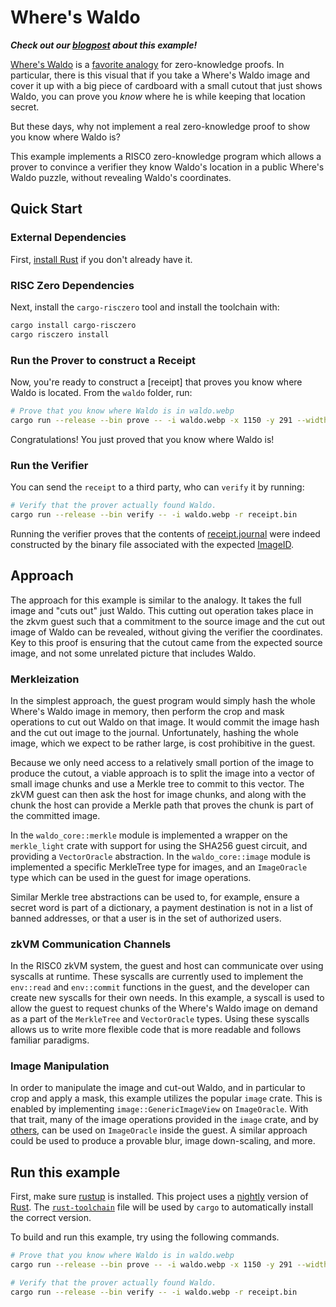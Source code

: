 # Where's Waldo

***Check out our [blogpost](https://www.risczero.com/news/waldo) about this example!***

[Where's Waldo] is a [favorite analogy] for zero-knowledge proofs. In
particular, there is this visual that if you take a Where's Waldo image and
cover it up with a big piece of cardboard with a small cutout that just shows
Waldo, you can prove you _know_ where he is while keeping that location secret.

[Where's Waldo]: https://en.wikipedia.org/wiki/Where%27s_Wally%3F
[favorite analogy]:
    https://medium.com/swlh/a-zero-knowledge-proof-for-wheres-wally-930c21e55399

But these days, why not implement a real zero-knowledge proof to show you know
where Waldo is?

This example implements a RISC0 zero-knowledge program which allows a prover to
convince a verifier they know Waldo's location in a public Where's Waldo puzzle,
without revealing Waldo's coordinates.

## Quick Start
### External Dependencies
First, [install Rust] if you don't already have it.

### RISC Zero Dependencies
Next, install the `cargo-risczero` tool and install the toolchain with:
```bash
cargo install cargo-risczero
cargo risczero install
```

### Run the Prover to construct a Receipt
Now, you're ready to construct a [receipt] that proves you know where Waldo is located. From the `waldo` folder, run:
```bash
# Prove that you know where Waldo is in waldo.webp
cargo run --release --bin prove -- -i waldo.webp -x 1150 -y 291 --width 58 --height 70 -m waldo_mask.png
```

Congratulations! You just proved that you know where Waldo is!

### Run the Verifier
You can send the `receipt` to a third party, who can `verify` it by running:
```bash
# Verify that the prover actually found Waldo.
cargo run --release --bin verify -- -i waldo.webp -r receipt.bin
```

Running the verifier proves that the contents of [receipt.journal] were indeed constructed by the binary file associated with the expected [ImageID].

[install Rust]: https://doc.rust-lang.org/cargo/getting-started/installation.html
[receipt.journal]: https://docs.rs/risc0-zkvm/latest/risc0_zkvm/struct.Receipt.html#structfield.journal
[ImageID]: https://dev.risczero.com/terminology#image-id

## Approach

The approach for this example is similar to the analogy. It takes the full image
and "cuts out" just Waldo. This cutting out operation takes place in the zkvm
guest such that a commitment to the source image and the cut out image of Waldo
can be revealed, without giving the verifier the coordinates. Key to this proof
is ensuring that the cutout came from the expected source image, and not some
unrelated picture that includes Waldo.

### Merkleization

In the simplest approach, the guest program would simply hash the whole Where's
Waldo image in memory, then perform the crop and mask operations to cut out
Waldo on that image. It would commit the image hash and the cut out image to the
journal. Unfortunately, hashing the whole image, which we expect to be rather
large, is cost prohibitive in the guest.

Because we only need access to a relatively small portion of the image to
produce the cutout, a viable approach is to split the image into a vector of
small image chunks and use a Merkle tree to commit to this vector. The zkVM
guest can then ask the host for image chunks, and along with the chunk the host
can provide a Merkle path that proves the chunk is part of the committed image.

In the `waldo_core::merkle` module is implemented a wrapper on the
`merkle_light` crate with support for using the SHA256 guest circuit, and
providing a `VectorOracle` abstraction. In the `waldo_core::image` module is
implemented a specific MerkleTree type for images, and an `ImageOracle` type
which can be used in the guest for image operations.

Similar Merkle tree abstractions can be used to, for example, ensure a secret
word is part of a dictionary, a payment destination is not in a list of banned
addresses, or that a user is in the set of authorized users.

### zkVM Communication Channels

In the RISC0 zkVM system, the guest and host can communicate over using syscalls
at runtime. These syscalls are currently used to implement the `env::read` and
`env::commit` functions in the guest, and the developer can create new syscalls
for their own needs. In this example, a syscall is used to allow the guest to
request chunks of the Where's Waldo image on demand as a part of the
`MerkleTree` and `VectorOracle` types. Using these syscalls allows us to write
more flexible code that is more readable and follows familiar paradigms.

### Image Manipulation

In order to manipulate the image and cut-out Waldo, and in particular to crop
and apply a mask, this example utilizes the popular `image` crate. This is
enabled by implementing `image::GenericImageView` on `ImageOracle`. With that
trait, many of the image operations provided in the `image` crate, and by
[others], can be used on `ImageOracle` inside the guest. A similar approach
could be used to produce a provable blur, image down-scaling, and more.

[others]: https://docs.rs/imageproc/latest/imageproc/

## Run this example

First, make sure [rustup](https://rustup.rs) is installed. This project uses a
[nightly](https://doc.rust-lang.org/book/appendix-07-nightly-rust.html) version
of [Rust](https://doc.rust-lang.org/book/ch01-01-installation.html). The
[`rust-toolchain`](rust-toolchain) file will be used by `cargo` to automatically
install the correct version.

To build and run this example, try using the following commands.

```bash
# Prove that you know where Waldo is in waldo.webp
cargo run --release --bin prove -- -i waldo.webp -x 1150 -y 291 --width 58 --height 70 -m waldo_mask.png

# Verify that the prover actually found Waldo.
cargo run --release --bin verify -- -i waldo.webp -r receipt.bin
```
